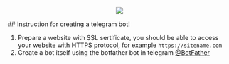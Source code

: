 <p align="center"><img src="https://tgram.ru/wiki/bots/image/botfather.jpg"></p>
## Instruction for creating a telegram bot!

1. Prepare a website with SSL sertificate, you should be able to access your website with HTTPS protocol, for example `https://sitename.com`
2. Create a bot itself using the botfather bot in telegram [@BotFather](https://t.me/botfather)

